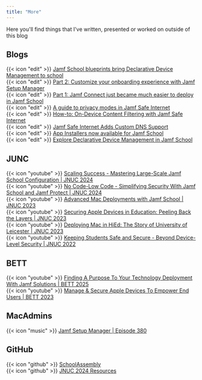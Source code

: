 ```yaml
---
title: "More"
---
```


Here you'll find things that I've written, presented or worked on outside of this blog

## Blogs

{{< icon "edit" >}} [Jamf School blueprints bring Declarative Device Management to school](https://www.jamf.com/blog/jamf-edu-blueprints-declarative-device-management/) <br>
{{< icon "edit" >}} [Part 2: Customize your onboarding experience with Jamf Setup Manager](https://www.jamf.com/blog/part-2-customize-your-onboarding-experience-with-jamf-setup-manager/) <br>
{{< icon "edit" >}} [Part 1: Jamf Connect just became much easier to deploy in Jamf School](https://www.jamf.com/blog/apple-automated-device-enrollment-jamf-school/) <br>
{{< icon "edit" >}} [A guide to privacy modes in Jamf Safe Internet](https://www.jamf.com/blog/privacy-modes-in-jamf-safe-internet/) <br>
{{< icon "edit" >}} [How-to: On-Device Content Filtering with Jamf Safe Internet](https://www.jamf.com/blog/how-to-on-device-content-filtering-with-jamf-safe-internet/) <br>
{{< icon "edit" >}} [Jamf Safe Internet Adds Custom DNS Support](https://www.jamf.com/blog/jamf-safe-internet-adds-custom-dns-support/) <br>
{{< icon "edit" >}} [App Installers now available for Jamf School](https://www.jamf.com/blog/app-installers-jamf-school/) <br>
{{< icon "edit" >}} [Explore Declarative Device Management in Jamf School](https://www.jamf.com/blog/declarative-device-management-jamf-school/)

## JUNC

{{< icon "youtube" >}} [Scaling Success - Mastering Large-Scale Jamf School Configuration | JNUC 2024](https://www.youtube.com/watch?v=ET0AxMAB3wY&t=11s) <br>
{{< icon "youtube" >}} [No Code-Low Code - Simplifying Security With Jamf School and Jamf Protect | JNUC 2024](https://www.youtube.com/watch?v=L5cOBr_513w&t=8s) <br>
{{< icon "youtube" >}} [Advanced Mac Deployments with Jamf School | JNUC 2023](https://www.youtube.com/watch?v=6M_1ruG6Pys) <br>
{{< icon "youtube" >}} [Securing Apple Devices in Education: Peeling Back the Layers | JNUC 2023](https://www.youtube.com/watch?v=0A0zf8V1GOA&t=11s) <br>
{{< icon "youtube" >}} [Deploying Mac in HiEd: The Story of University of Leicester | JNUC 2023](https://www.youtube.com/watch?v=YEp5ji-ARCU) <br>
{{< icon "youtube" >}} [Keeping Students Safe and Secure - Beyond Device-Level Security | JNUC 2022](https://youtu.be/b7b0zgp8qck?si=iy7H-Jym3i3Z0T7n)

## BETT

{{< icon "youtube" >}} [Finding A Purpose To Your Technology Deployment With Jamf Solutions | BETT 2025](https://youtu.be/mHD1iVOEcEg?si=-espgp3r8lMj-avb) <br>
{{< icon "youtube" >}} [Manage & Secure Apple Devices To Empower End Users | BETT 2023](https://www.youtube.com/watch?v=sS2xaKGsyzw) <br>

## MacAdmins

{{< icon "music" >}}  [Jamf Setup Manager | Episode 380](https://podcast.macadmins.org/2024/09/10/episode-380-jamf-setup-manager/)

## GitHub

{{< icon "github" >}} [SchoolAssembly](https://github.com/cantscript/SchoolAssembly) <br>
{{< icon "github" >}} [JNUC 2024 Resources](https://github.com/cantscript/JNUC2024)
